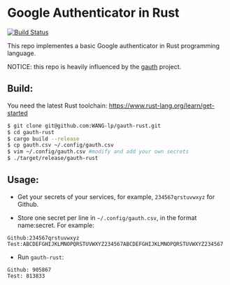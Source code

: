 # Google Authenticator in Rust 
[![Build Status](https://travis-ci.org/WANG-lp/gauth-rust.svg?branch=master)](https://travis-ci.org/WANG-lp/gauth-rust)

This repo implementes a basic Google authenticator in Rust programming language.

NOTICE: this repo is heavily influenced by the [gauth](https://github.com/pcarrier/gauth) project.


## Build:

You need the latest Rust toolchain: https://www.rust-lang.org/learn/get-started

```bash
$ git clone git@github.com:WANG-lp/gauth-rust.git
$ cd gauth-rust
$ cargo build --release
$ cp gauth.csv ~/.config/gauth.csv
$ vim ~/.config/gauth.csv #modify and add your own secrets
$ ./target/release/gauth-rust
```

## Usage:

- Get your secrets of your services, for example, `234567qrstuvwxyz` for Github.

- Store one secret per line in `~/.config/gauth.csv`, in the format name:secret. For example:

```
Github:234567qrstuvwxyz
Test:ABCDEFGHIJKLMNOPQRSTUVWXYZ234567ABCDEFGHIJKLMNOPQRSTUVWXYZ234567
```

- Run `gauth-rust`:

```
Github: 905867
Test: 813833
```

